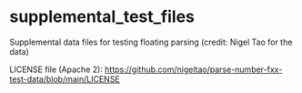 # supplemental_test_files
Supplemental data files for testing floating parsing (credit: Nigel Tao for the data)


LICENSE file (Apache 2): https://github.com/nigeltao/parse-number-fxx-test-data/blob/main/LICENSE
